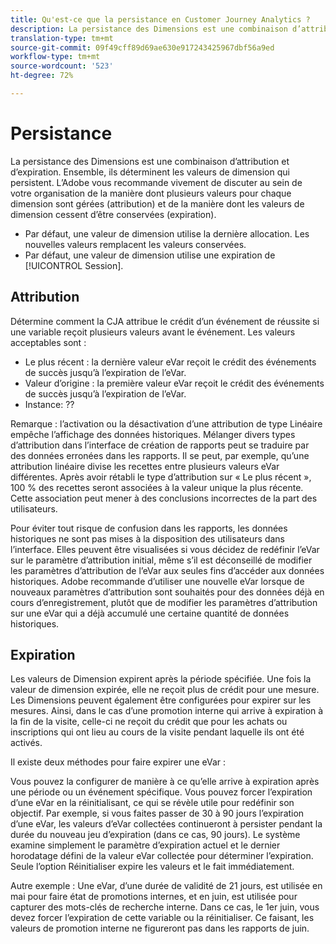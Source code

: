 ```yaml
---
title: Qu'est-ce que la persistance en Customer Journey Analytics ?
description: La persistance des Dimensions est une combinaison d’attribution et d’expiration. Ensemble, ils déterminent les valeurs de dimension qui persistent.
translation-type: tm+mt
source-git-commit: 09f49cff89d69ae630e917243425967dbf56a9ed
workflow-type: tm+mt
source-wordcount: '523'
ht-degree: 72%

---
```



# Persistance

La persistance des Dimensions est une combinaison d’attribution et d’expiration. Ensemble, ils déterminent les valeurs de dimension qui persistent. L’Adobe vous recommande vivement de discuter au sein de votre organisation de la manière dont plusieurs valeurs pour chaque dimension sont gérées (attribution) et de la manière dont les valeurs de dimension cessent d’être conservées (expiration).

* Par défaut, une valeur de dimension utilise la dernière allocation. Les nouvelles valeurs remplacent les valeurs conservées.
* Par défaut, une valeur de dimension utilise une expiration de [!UICONTROL Session].

## Attribution

Détermine comment la CJA attribue le crédit d’un événement de réussite si une variable reçoit plusieurs valeurs avant le événement. Les valeurs acceptables sont :

* Le plus récent : la dernière valeur eVar reçoit le crédit des événements de succès jusqu’à l’expiration de l’eVar.
* Valeur d’origine : la première valeur eVar reçoit le crédit des événements de succès jusqu’à l’expiration de l’eVar.
* Instance: ??

Remarque : l’activation ou la désactivation d’une attribution de type Linéaire empêche l’affichage des données historiques. Mélanger divers types d’attribution dans l’interface de création de rapports peut se traduire par des données erronées dans les rapports. Il se peut, par exemple, qu’une attribution linéaire divise les recettes entre plusieurs valeurs eVar différentes. Après avoir rétabli le type d’attribution sur « Le plus récent », 100 % des recettes seront associées à la valeur unique la plus récente. Cette association peut mener à des conclusions incorrectes de la part des utilisateurs.

Pour éviter tout risque de confusion dans les rapports, les données historiques ne sont pas mises à la disposition des utilisateurs dans l’interface. Elles peuvent être visualisées si vous décidez de redéfinir l’eVar sur le paramètre d’attribution initial, même s’il est déconseillé de modifier les paramètres d’attribution de l’eVar aux seules fins d’accéder aux données historiques. Adobe recommande d’utiliser une nouvelle eVar lorsque de nouveaux paramètres d’attribution sont souhaités pour des données déjà en cours d’enregistrement, plutôt que de modifier les paramètres d’attribution sur une eVar qui a déjà accumulé une certaine quantité de données historiques.

## Expiration

Les valeurs de Dimension expirent après la période spécifiée. Une fois la valeur de dimension expirée, elle ne reçoit plus de crédit pour une mesure. Les Dimensions peuvent également être configurées pour expirer sur les mesures. Ainsi, dans le cas d’une promotion interne qui arrive à expiration à la fin de la visite, celle-ci ne reçoit du crédit que pour les achats ou inscriptions qui ont lieu au cours de la visite pendant laquelle ils ont été activés.

Il existe deux méthodes pour faire expirer une eVar :

Vous pouvez la configurer de manière à ce qu’elle arrive à expiration après une période ou un événement spécifique.
Vous pouvez forcer l’expiration d’une eVar en la réinitialisant, ce qui se révèle utile pour redéfinir son objectif.
Par exemple, si vous faites passer de 30 à 90 jours l’expiration d’une eVar, les valeurs d’eVar collectées continueront à persister pendant la durée du nouveau jeu d’expiration (dans ce cas, 90 jours). Le système examine simplement le paramètre d’expiration actuel et le dernier horodatage défini de la valeur eVar collectée pour déterminer l’expiration. Seule l’option Réinitialiser expire les valeurs et le fait immédiatement.

Autre exemple : Une eVar, d’une durée de validité de 21 jours, est utilisée en mai pour faire état de promotions internes, et en juin, est utilisée pour capturer des mots-clés de recherche interne. Dans ce cas, le 1er juin, vous devez forcer l’expiration de cette variable ou la réinitialiser. Ce faisant, les valeurs de promotion interne ne figureront pas dans les rapports de juin.